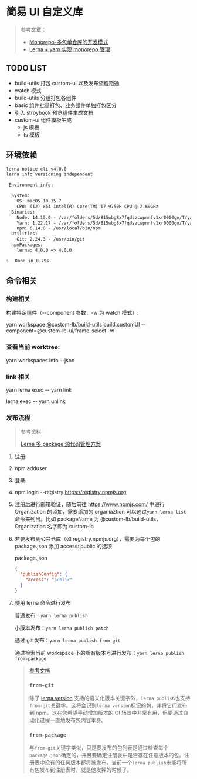 # 简易 UI 自定义库

> 参考文章：
> 
> - [Monorepo-多包单仓库的开发模式](https://juejin.cn/post/6844904206076248072)
> - [Lerna + yarn 实现 monorepo 管理](https://juejin.cn/post/6844904112534847501)

## TODO LIST

- build-utils 打包 custom-ui 以及发布流程跑通
- watch 模式
- build-utils 分组打包各组件
- basic 组件批量打包、业务组件单独打包区分
- 引入 stroybook 预览组件生成文档
- custom-ui 组件模板生成
  - js 模板
  - ts 模板

## 环境依赖

```txt
lerna notice cli v4.0.0
lerna info versioning independent

 Environment info:

  System:
    OS: macOS 10.15.7
    CPU: (12) x64 Intel(R) Core(TM) i7-9750H CPU @ 2.60GHz
  Binaries:
    Node: 14.15.0 - /var/folders/5d/815wbg8x7fqdszcwpnnfv1xr0000gn/T/yarn--1638672100483-0.05005264529990461/node
    Yarn: 1.22.17 - /var/folders/5d/815wbg8x7fqdszcwpnnfv1xr0000gn/T/yarn--1638672100483-0.05005264529990461/yarn
    npm: 6.14.8 - /usr/local/bin/npm
  Utilities:
    Git: 2.24.3 - /usr/bin/git
  npmPackages:
    lerna: 4.0.0 => 4.0.0 

✨  Done in 0.79s.
```

## 命令相关

### 构建相关

构建特定组件（--component 参数，-w 为 watch 模式）:

yarn workspace @custom-lb/build-utils build:customUI --component=@custom-lb-ui/frame-select -w

### 查看当前 worktree:

yarn workspaces info --json

### link 相关

yarn lerna exec -- yarn link

lerna exec -- yarn unlink

### 发布流程

> 参考资料:
>
> [Lerna 多 package 源代码管理方案](https://blog.csdn.net/mjzhang1993/article/details/111563436)

1. 注册:

2. npm adduser

3. 登录:

4. npm login --registry https://registry.npmjs.org

5. 注册后进行邮箱验证，随后前往 https://www.npmjs.com/ 中进行 Organization 的添加，需要添加的 organiaztion 可以通过`yarn lerna list`命令来列出。比如 packageName 为 @custom-lb/build-utils，Organization 名字即为 custom-lb

6. 若要发布到公共仓库（如 registry.npmjs.org），需要为每个包的 package.json 添加 access: public 的选项

   package.json

   ```json
   {
     "publishConfig": {
       "access": "public"
     }
   }
   ```

7. 使用 lerna 命令进行发布

   普通发布：`yarn lerna publish`

   小版本发布：`yarn lerna publich patch`

   通过 git 发布：`yarn lerna publish from-git`

   通过检索当前 workspace 下的所有版本号进行发布：`yarn lerna publish from-package`

   > [参考文档](http://www.febeacon.com/lerna-docs-zh-cn/routes/commands/publish.html#from-git)
   >
   > ### `from-git`
   >
   > 除了 [lerna version](https://github.com/lerna/lerna/tree/master/commands/version#positionals) 支持的语义化版本关键字外，`lerna publish`也支持`from-git`关键字。这将会识别`lerna version`标记的包，并将它们发布到 npm。这在您希望手动增加版本的 CI 场景中非常有用，但要通过自动化过程一直地发布包内容本身。
   >
   > ### `from-package`
   >
   > 与`from-git`关键字类似，只是要发布的包列表是通过检查每个`package.json`确定的，并且要确定注册表中是否存在任意版本的包。注册表中没有的任何版本都将被发布。当前一个`lerna publish`未能将所有包发布到注册表时，就是他发挥的时候了。